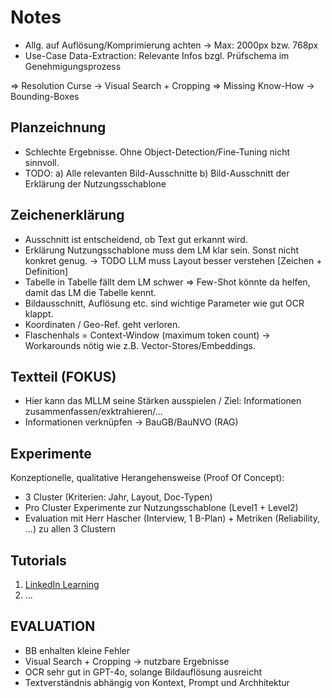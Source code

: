 # Notes

* Allg. auf Auflösung/Komprimierung achten -> Max: 2000px bzw. 768px
* Use-Case Data-Extraction: Relevante Infos bzgl. Prüfschema im Genehmigungsprozess

=> Resolution Curse -> Visual Search + Cropping
=> Missing Know-How -> Bounding-Boxes

## Planzeichnung

* Schlechte Ergebnisse. Ohne Object-Detection/Fine-Tuning nicht sinnvoll.
* TODO: a) Alle relevanten Bild-Ausschnitte b) Bild-Ausschnitt der Erklärung der Nutzungsschablone

## Zeichenerklärung

* Ausschnitt ist entscheidend, ob Text gut erkannt wird.
* Erklärung Nutzungsschablone muss dem LM klar sein. Sonst nicht konkret genug. -> TODO LLM muss Layout besser verstehen [Zeichen + Definition]
* Tabelle in Tabelle fällt dem LM schwer => Few-Shot könnte da helfen, damit das LM die Tabelle kennt.
* Bildausschnitt, Auflösung etc. sind wichtige Parameter wie gut OCR klappt.
* Koordinaten / Geo-Ref. geht verloren.
* Flaschenhals = Context-Window (maximum token count) -> Workarounds nötig wie z.B. Vector-Stores/Embeddings.

## Textteil (FOKUS)

* Hier kann das MLLM seine Stärken ausspielen / Ziel: Informationen zusammenfassen/exktrahieren/...
* Informationen verknüpfen -> BauGB/BauNVO (RAG)

## Experimente

Konzeptionelle, qualitative Herangehensweise (Proof Of Concept):

* 3 Cluster (Kriterien: Jahr, Layout, Doc-Typen)
* Pro Cluster Experimente zur Nutzungsschablone (Level1 + Level2)
* Evaluation mit Herr Hascher (Interview, 1 B-Plan) + Metriken (Reliability, ...) zu allen 3 Clustern

## Tutorials

1. [LinkedIn Learning](https://www.linkedin.com/learning/developing-with-nondeterministic-apis/setting-a-seed-value?resume=false&u=67660530)
2. ...


## EVALUATION

* BB enhalten kleine Fehler
* Visual Search + Cropping -> nutzbare Ergebnisse
* OCR sehr gut in GPT-4o, solange Bildauflösung ausreicht
* Textverständnis abhängig von Kontext, Prompt und Archhitektur
